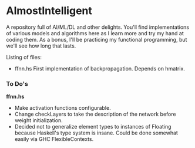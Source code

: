 AlmostIntelligent
=================

A repository full of AI/ML/DL and other delights.
You'll find implementations of various models and algorithms here as I learn more and try
my hand at coding them. As a bonus, I'll be practicing my functional programming,
but we'll see how long that lasts.

Listing of files:
* ffnn.hs First implementation of backpropagation. Depends on hmatrix.

### To Do's
__ffnn.hs__
* Make activation functions configurable.
* Change checkLayers to take the description of the network before
  weight initialization.
* Decided not to generalize element types to instances of Floating because
  Haskell's type system is insane. Could be done somewhat easily via
  GHC FlexibleContexts.
  